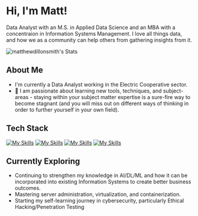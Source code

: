 # Hi, I'm Matt!

Data Analyst with an M.S. in Applied Data Science and an MBA with a concentraion in Information Systems Management.  I love all things data, and how we as a community can help others from gathering insights from it.

![matthewdillonsmith's Stats](https://github-readme-stats.vercel.app/api?username=matthewdillonsmith&theme=vue-dark&show_icons=true&hide_border=true&count_private=true)

## About Me

-  I'm currently a Data Analyst working in the Electric Cooperative sector.
- 🔭 I am passionate about learning new tools, techniques, and subject-areas - staying within your subject matter expertise is a sure-fire way to become stagnant (and you will miss out on different ways of thinking in order to further yourself in your own field).

<!--
## My Articles/Publications
- One day!
-->


## Tech Stack
[![My Skills](https://skillicons.dev/icons?i=windows,linux)](https://skillicons.dev)
[![My Skills](https://skillicons.dev/icons?i=py,cs,cpp,java,html,css)](https://skillicons.dev)
[![My Skills](https://skillicons.dev/icons?i=flask,dotnet)](https://skillicons.dev)
[![My Skills](https://skillicons.dev/icons?i=git,github)](https://skillicons.dev)

## Currently Exploring

- Continuing to strengthen my knowledge in AI/DL/ML and how it can be incorporated into existing Information Systems to create better business outcomes.
- Mastering server administration, virtualization, and containerization.
- Starting my self-learning journey in cybersecurity, particularly Ethical Hacking/Penetration Testing

<!--
 ## 🏆 Achievements
 - <COMING SOON>
 -->


<!--
## 📬 Get in Touch

- Connect with me on [Twitter](https://twitter.com/introvertedbot)
- Read more of my articles on [theenthusiast.dev](https://theenthusiast.dev)

Thanks for stopping by! Let's connect and explore the fascinating world of technology together. 🚀
-->

